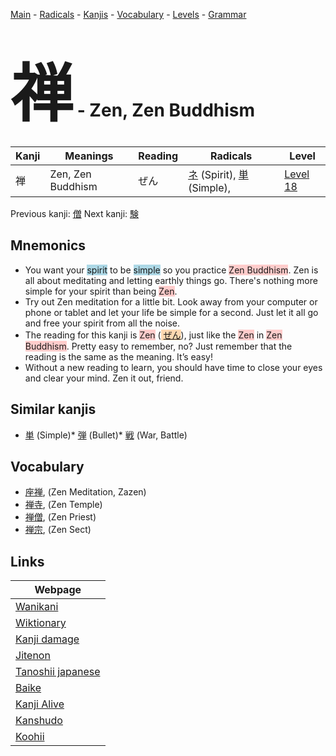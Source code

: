 <style> bigfont {font-size: 100px}</style>
[Main](../index.md) -
[Radicals](../radicals.md) -
[Kanjis](../kanjis.md) -
[Vocabulary](../vocabulary.md) -
[Levels](../levels.md) -
[Grammar](../grammar.md)
# <bigfont> 禅</bigfont> - Zen, Zen Buddhism 

| Kanji | Meanings | Reading | Radicals | Level |
| --- | --- | --- | --- | --- |
| 禅 | Zen, Zen Buddhism | ぜん | [ネ](../radicals/ネ.md) (Spirit), [単](../radicals/単.md) (Simple),  | [Level 18](../levels/wk_level18.md) |

Previous kanji: [僧](僧.md) Next kanji: [験](験.md) 

## Mnemonics
 * You want your <span style="background-color:#ADD8E6"> spirit</span> to be <span style="background-color:#ADD8E6"> simple</span> so you practice <span style="background-color:#ffcccb"> Zen Buddhism</span>. Zen is all about meditating and letting earthly things go. There's nothing more simple for your spirit than being <span style="background-color:#ffcccb"> Zen</span>.
* Try out Zen meditation for a little bit. Look away from your computer or phone or tablet and let your life be simple for a second. Just let it all go and free your spirit from all the noise.
* The reading for this kanji is <span style="background-color:#ffcccb"> Zen</span> (<span style="background-color:#fed8b1"> [ぜん](https://jisho.org/search/ぜん)</span>), just like the <span style="background-color:#ffcccb"> Zen</span> in <span style="background-color:#ffcccb"> Zen Buddhism</span>. Pretty easy to remember, no? Just remember that the reading is the same as the meaning. It’s easy!
* Without a new reading to learn, you should have time to close your eyes and clear your mind. Zen it out, friend.


## Similar kanjis
 * [単](単.md) (Simple)* [弾](弾.md) (Bullet)* [戦](戦.md) (War, Battle)


## Vocabulary
 * [座禅](../vocabulary/禅.md), (Zen Meditation, Zazen)
* [禅寺](../vocabulary/禅.md), (Zen Temple)
* [禅僧](../vocabulary/禅.md), (Zen Priest)
* [禅宗](../vocabulary/禅.md), (Zen Sect)



## Links 

| Webpage |
| --- |
| [Wanikani          ](https://www.wanikani.com/kanji/禅) |
| [Wiktionary        ](https://en.wiktionary.org/wiki/禅) |
| [Kanji damage      ](http://www.kanjidamage.com/kanji/search?utf8=✓&q=禅) |
| [Jitenon           ](https://jitenon.com/kanji/禅) |
| [Tanoshii japanese ](https://www.tanoshiijapanese.com/dictionary/kanji.cfm?k=禅) |
| [Baike             ](https://baike.baidu.com/item/禅) |
| [Kanji Alive       ](https://app.kanjialive.com/禅) |
| [Kanshudo          ](https://www.kanshudo.com/searchmn?q=禅) |
| [Koohii            ](https://kanji.koohii.com/study/kanji/禅) |
